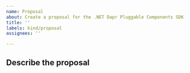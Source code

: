 ```yaml
---
name: Proposal
about: Create a proposal for the .NET Dapr Pluggable Components SDK
title: ''
labels: kind/proposal
assignees: ''

---
```

## Describe the proposal
